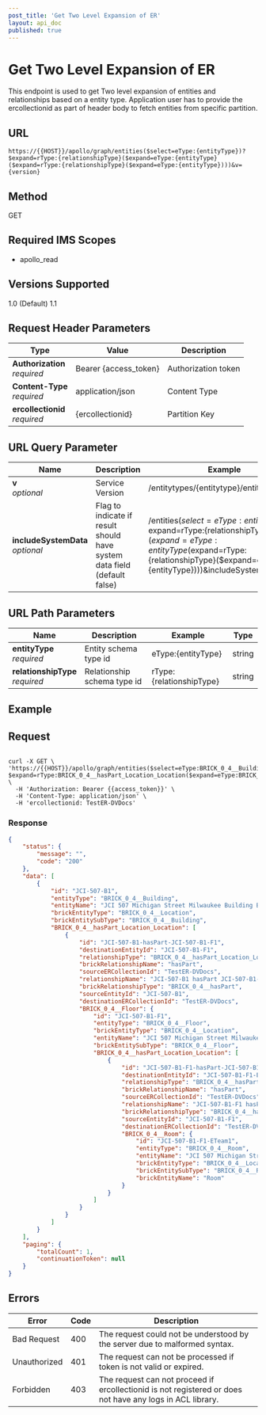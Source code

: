 ```yaml
---
post_title: 'Get Two Level Expansion of ER'
layout: api_doc
published: true
---
```

# Get Two Level Expansion of ER

This endpoint is used to get Two level expansion of entities and relationships based on a entity type. Application user has to provide the ercollectionid as part of header body to fetch entities from specific partition.

## URL

`https://{{HOST}}/apollo/graph/entities($select=eType:{entityType})?$expand=rType:{relationshipType}($expand=eType:{entityType}($expand=rType:{relationshipType}($expand=eType:{entityType})))&v={version}`


## Method

<div class="get">GET</div>

## Required IMS Scopes

* apollo_read

## Versions Supported
1.0 (Default)
1.1

## Request Header Parameters

|Type|Value|Description|
|---|---|---|
|**Authorization** <br>*required*|Bearer {access_token}|Authorization token|
|**Content-Type** <br>*required*|application/json|Content Type|
|**ercollectionid** <br>*required*|{ercollectionid}|Partition Key|

## URL Query Parameter

|Name|Description|Example|type|
|---|---|---|---|
|**v** <br>*optional*|Service Version|/entitytypes/{entitytype}/entities?v=1.1|String|
|**includeSystemData** <br>*optional*|Flag to indicate if result should have system data field (default false)|/entities($select=eType:{entityType})?$expand=rType:{relationshipType}($expand=eType:{entityType}($expand=rType:{relationshipType}($expand=eType:{entityType})))&includeSystemData=true|

## URL Path Parameters

|Name|Description|Example|Type|
|---|---|---|---|
|**entityType** <br>*required*|Entity schema type id|eType:{entityType}|string|
|**relationshipType** <br>*required*|Relationship schema type id|rType:{relationshipType}|string|


## Example

## Request

```shell

curl -X GET \
'https://{{HOST}}/apollo/graph/entities($select=eType:BRICK_0_4__Building)?$expand=rType:BRICK_0_4__hasPart_Location_Location($expand=eType:BRICK_0_4__Floor($expand=rType:BRICK_0_4__hasPart_Location_Location($expand=eType:BRICK_0_4__Room)))&v=1.1' \
  -H 'Authorization: Bearer {{access_token}}' \
  -H 'Content-Type: application/json' \
  -H 'ercollectionid: TestER-DVDocs' 

```

### Response

```json
{
    "status": {
        "message": "",
        "code": "200"
    },
    "data": [
        {
            "id": "JCI-507-B1",
            "entityType": "BRICK_0_4__Building",
            "entityName": "JCI 507 Michigan Street Milwaukee Building B1",
            "brickEntityType": "BRICK_0_4__Location",
            "brickEntitySubType": "BRICK_0_4__Building",
            "BRICK_0_4__hasPart_Location_Location": [
                {
                    "id": "JCI-507-B1-hasPart-JCI-507-B1-F1",
                    "destinationEntityId": "JCI-507-B1-F1",
                    "relationshipType": "BRICK_0_4__hasPart_Location_Location",
                    "brickRelationshipName": "hasPart",
                    "sourceERCollectionId": "TestER-DVDocs",
                    "relationshipName": "JCI-507-B1 hasPart JCI-507-B1-F1",
                    "brickRelationshipType": "BRICK_0_4__hasPart",
                    "sourceEntityId": "JCI-507-B1",
                    "destinationERCollectionId": "TestER-DVDocs",
                    "BRICK_0_4__Floor": {
                        "id": "JCI-507-B1-F1",
                        "entityType": "BRICK_0_4__Floor",
                        "brickEntityType": "BRICK_0_4__Location",
                        "entityName": "JCI 507 Michigan Street Milwaukee Building B1 Floor F1",
                        "brickEntitySubType": "BRICK_0_4__Floor",
                        "BRICK_0_4__hasPart_Location_Location": [
                            {
                                "id": "JCI-507-B1-F1-hasPart-JCI-507-B1-F1-ETeam1",
                                "destinationEntityId": "JCI-507-B1-F1-ETeam1",
                                "relationshipType": "BRICK_0_4__hasPart_Location_Location",
                                "brickRelationshipName": "hasPart",
                                "sourceERCollectionId": "TestER-DVDocs",
                                "relationshipName": "JCI-507-B1-F1 hasPart JCI-507-B1-F1-ETeam1",
                                "brickRelationshipType": "BRICK_0_4__hasPart",
                                "sourceEntityId": "JCI-507-B1-F1",
                                "destinationERCollectionId": "TestER-DVDocs",
                                "BRICK_0_4__Room": {
                                    "id": "JCI-507-B1-F1-ETeam1",
                                    "entityType": "BRICK_0_4__Room",
                                    "entityName": "JCI 507 Michigan Street Milwaukee Building B1 Floor F1 E Team 1",
                                    "brickEntityType": "BRICK_0_4__Location",
                                    "brickEntitySubType": "BRICK_0_4__Room",
                                    "brickEntityName": "Room"
                                }
                            }
                        ]
                    }
                }
            ]
        }
    ],
    "paging": {
        "totalCount": 1,
        "continuationToken": null
    }
}
```

## Errors

|Error|Code|Description|
|---|---|---|
|Bad Request | 400| The request could not be understood by the server due to malformed syntax. |
|Unauthorized | 401| The request can not be processed if token is not valid or expired. |
|Forbidden | 403| The request can not proceed if ercollectionid is not registered or does not have any logs in ACL library. |
